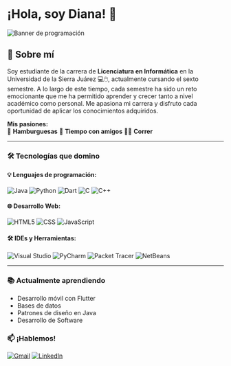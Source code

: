 # ¡Hola, soy Diana! 👋 

![Banner de programación](https://github.com/user-attachments/assets/da37a49b-2e4e-46ac-83c8-24a29dd8993f)  

## 🌟 Sobre mí  
Soy estudiante de la carrera de **Licenciatura en Informática** en la Universidad de la Sierra Juárez 💻🖱️, actualmente cursando el sexto semestre. A lo largo de este tiempo, cada semestre ha sido un reto emocionante que me ha permitido aprender y crecer tanto a nivel académico como personal. Me apasiona mi carrera y disfruto cada oportunidad de aplicar los conocimientos adquiridos. 

**Mis pasiones:**  
🍔 **Hamburguesas** 
👯 **Tiempo con amigos**
🏃‍♀️ **Correr** 


---

### 🛠️ Tecnologías que domino  

#### 💡 Lenguajes de programación:  
![Java](https://img.shields.io/badge/Java-ED8B00?style=for-the-badge&logo=java&logoColor=white)
![Python](https://img.shields.io/badge/Python-3776AB?style=for-the-badge&logo=python&logoColor=white)
![Dart](https://img.shields.io/badge/Dart-0175C2?style=for-the-badge&logo=dart&logoColor=white)
![C](https://img.shields.io/badge/C-A8B9CC?style=for-the-badge&logo=c&logoColor=black)
![C++](https://img.shields.io/badge/C++-00599C?style=for-the-badge&logo=c%2B%2B&logoColor=white)

#### 🌐 Desarrollo Web:  
![HTML5](https://img.shields.io/badge/HTML5-E34F26?style=for-the-badge&logo=html5&logoColor=white)
![CSS](https://img.shields.io/badge/CSS3-1572B6?style=for-the-badge&logo=css&logoColor=white)
![JavaScript](https://img.shields.io/badge/JavaScript-F7DF1E?style=for-the-badge&logo=javascript&logoColor=black)

#### 🛠️ IDEs y Herramientas:  
![Visual Studio](https://img.shields.io/badge/Visual_Studio-5C2D91?style=for-the-badge&logo=visual%20studio&logoColor=white)
![PyCharm](https://img.shields.io/badge/PyCharm-000000?style=for-the-badge&logo=pycharm&logoColor=white)
![Packet Tracer](https://img.shields.io/badge/Packet_Tracer-1BA0D7?style=for-the-badge)
![NetBeans](https://img.shields.io/badge/NetBeans-1B6AC6?style=for-the-badge&logo=apache%20netbeans%20IDE&logoColor=white)

---

### 📚 Actualmente aprendiendo  
- Desarrollo móvil con Flutter  
- Bases de datos   
- Patrones de diseño en Java
- Desarrollo de Software


### 📫 ¡Hablemos!  
[![Gmail](https://img.shields.io/badge/Correo-D14836?style=for-the-badge&logo=gmail&logoColor=white)](mailto:dianabelenluna2@gmail.com)
[![LinkedIn](https://img.shields.io/badge/LinkedIn-0077B5?style=for-the-badge&logo=linkedin&logoColor=white)](https://www.linkedin.com/in/diana-hernandez-144a28288/)  


